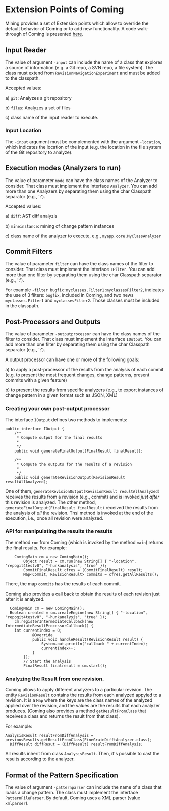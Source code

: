 # Extension Points of Coming


Mining provides a set of Extension points which allow to override the default behavior of Coming or to add new functionality.
A code walk-through of Coming is presented [here](code_walkthrough.md).


##  Input Reader

The value of argument `-input` can include the name of a class that explores a source of information (e.g. a Git repo, a SVN repo, a file system).
The class must extend from `RevisionNavigationExperiment` and must be added to the classpath.

Accepted values:

a) `git`: Analyzes a git repository

b) `files`: Analyzes a set of files

c)  class name of the input reader to execute.

### Input Location
The `-input` argument must be complemented with the argument `-location`, which indicates the location of the input (e.g. the location in the file system of the Git repository to analyze).


## Execution modes (Analyzers to run)


The value of parameter `mode`  can have the class names of the Analyzer to consider. That class must implement the interface `Analyzer`.
You can add more than one Analyzers by separating them using the char Classpath separator (e.g., ':').

Accepted values:

a) `diff`: AST diff analyzis

b) `mineinstance`: mining of change pattern instances

c) class name of the analyzer to execute, e.g., `myapp.core.MyClassAnalyzer`


##  Commit Filters

The value of parameter `filter`  can have the class names of the filter to consider. That class must implement the interface `IFilter`.
You can add more than one filter by separating them using the char Classpath separator (e.g., ':').

For example `-filter bugfix:myclasses.Filter1:myclassesFilter2`, indicates the use of 3 filters: `bugfix`, included in Coming, and two news  `myclasses.Filter1` and `myclassesFilter2`. Those classes must be included in the classpath.


## Post-Processors and Outputs

The value of parameter `-outputprocessor`  can have the class names of the filter to consider. That class must implement the interface `IOutput`.
You can add more than one filter by separating them using the char Classpath separator (e.g., ':').

A output processor can have one or more of the following goals:

a) to apply a post-processor of the results from the analysis of each commit (e.g. to present the most frequent changes, change patterns, present commits with a given feature)

b) to present the results from specific analyzers (e.g., to export instances of change pattern in a given format such as JSON, XML)

### Creating your own post-output processor

The interface `IOutput` defines two methods to implements:

```
public interface IOutput {
	/**
	 * Compute output for the final results
	 * 
	 */
	public void generateFinalOutput(FinalResult finalResult);

	/**
	 * Compute the outputs for the results of a revision
	 * 
	 */
	public void generateRevisionOutput(RevisionResult resultAllAnalyzed);
  ```
  One of them, `generateRevisionOutput(RevisionResult resultAllAnalyzed)` receives the results from a revision (e.g., commit) and is invoked *just after* this revision is analyzed.
  The other method,  `generateFinalOutput(FinalResult finalResult)` received the results from the analysis of *all* the revision. Thsi method is invoked at the end of the execution, i.e., once all revision were analyzed.
  
  ### API for manipulating the results the results
  
The method `run` from Coming (which is invoked by the method `main`)  returns the final results.
For example:

```
    ComingMain cm = new ComingMain();
		Object result = cm.run(new String[] { "-location", "repogit4testv0", "-hunkanalysis", "true" });
		CommitFinalResult cfres = (CommitFinalResult) result;
		Map<Commit, RevisionResult> commits = cfres.getAllResults();
```

There, the map `commits` has the results of each commit.

Coming also provides a call back to obtain the results of each revision just after it is analyzed.

```
  ComingMain cm = new ComingMain();
  Boolean created = cm.createEngine(new String[] { "-location", "repogit4testv0", "-hunkanalysis", "true" });
	cm.registerIntermediateCallback(new IntermediateResultProcessorCallback() {
	int currentIndex = 0;
			@Override
			public void handleResult(RevisionResult result) {
				System.out.println("callback " + currentIndex);
				currentIndex++;
			}
		});
		// Start the analysis
		FinalResult finalresult = cm.start();
```

  ### Analyzing the Result from one revision.
  
  Coming allows to apply different analyzers to a particular revision.
  The entity `RevisionResult` contains the results from each analyzed appyied to a revision.
  It is a `Map` where the keys are the class names of the analyzed applied over the revision, and the values are the results that each analyzer produces. (Coming also provides a method `getResultFromClass` that receives a class and returns the result from that class).
  
  For example:
  
  ```
  AnalysisResult resultFromDiffAnalysis = previousResults.getResultFromClass(FineGrainDifftAnalyzer.class);
	DiffResult diffResut = (DiffResult) resultFromDiffAnalysis;
```
 
 All results inherit from class `AnalysisResult`. Then, it's possible to cast the results according to the analyzer.

 

## Format of the Pattern Specification

The value of argument `-patternparser` can include the name of a class that loads a change pattern.
The class must implement the interface `PatternFileParser`.
By default, Coming uses a XML parser (value `xmlparser`).



